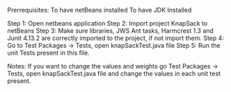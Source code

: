 Prerrequisites: 
To have netBeans installed 
To have JDK Installed 


Step 1: Open netbeans application 
Step 2: Import project KnapSack to netBeans 
Step 3: Make sure libraries, JWS Ant tasks, Harmcrest 1.3 and Junit 4.13.2 are correctly imported to the project, if not import them. 
Step 4: Go to Test Packages -> Tests, open knapSackTest.java file
Step 5: Run the unit Tests present in this file. 

Notes: If you want to change the values and weights go Test Packages -> Tests, open knapSackTest.java file and change the values in each unit test present. 

